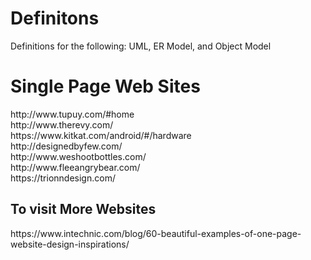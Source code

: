 # Definitons
Definitions for the following:
UML,
ER Model, and
Object Model
<h1>Single Page Web Sites</h1>
http://www.tupuy.com/#home<br>
http://www.therevy.com/<br>
https://www.kitkat.com/android/#/hardware<br>
http://designedbyfew.com/<br>
http://www.weshootbottles.com/<br>
http://www.fleeangrybear.com/<br>
https://trionndesign.com/<br>
<h2> To visit More Websites </h2>
https://www.intechnic.com/blog/60-beautiful-examples-of-one-page-website-design-inspirations/
